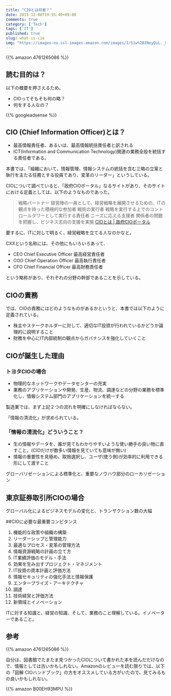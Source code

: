 ```yaml
---
title: "CIOとは何者？"
date: 2015-12-08T19:55:40+09:00
comments: true
category: ['Tech']
tags: ['IT']
published: true
slug: what-is-cio
img: "https://images-na.ssl-images-amazon.com/images/I/51w%2BZNeyQuL._SL160_.jpg"
---
```



{{% amazon 4761265086 %}}


## 読む目的は？

以下の概要を押さえるため。

- CIOってそもそも何の略？
- 何をする人なの？


{{% googleadsense %}}

## CIO (Chief Information Officer)とは？

- 最高情報責任者、あるいは、最高情報統括責任者と訳される
- ICT(Information and Communication Technology)関連の業務全般を統括する責任者である。

本書では、「組織において、情報管理、情報システムの統括を含む三略の立案と執行を主たる任務とする役員であり、変革のリーダー」というしている。

CIOについて調べていると、「政府CIOポータル」なるサイトがあり、そのサイトにおける定義としては、以下のようなものであった。

>戦略パートナー
経営陣の一員として、経営戦略を展開させるための、ITの観点を持った積極的な参加者
戦術の実行者
戦略を実行する上でのコントロールタワーとして実行する責任者
ニーズに応える支援者
関係者の問題を把握し、ビジネス志向の支援を実施
[CIOとは | 政府CIOポータル](https://cio.go.jp/what)

要するに、ITに対して明るく、経営戦略を立てる人なのかなと。


CXXという名称には、その他にもいろいろあって、

- CEO Chief Executive Officer 最高経営責任者
- COO Chief Operation Officer 最高執行責任者
- CFO Chief Financial Officer 最高財務責任者

という略称があり、それぞれの分野の幹部であることを示している。

## CIOの責務

では、CIOの責務にはどのようなものがあるかというと、本書では以下のように定義されている。

- 株主やステークホルダーに対して、適切なIT投資が行われているかどうか論理的に説明すること
- 財務を中心にIT内部統制の観点からガバナンスを強化していくこと



## CIOが誕生した理由

### トヨタCIOの場合

- 物理的なネットワークやデータセンターの充実
- 業務のアプリケーションや開発、生産、物流、調達などの分野の業務を標準化し、情報システム部門のアプリケーションを統一する

製造業では、まず上記２つの流れを明確にしなければならない。

「情報の清流化」が求められている。

### 「情報の清流化」どういうこと？
- 生の情報やデータを、誰が見てもわかりやすいような使い勝手の良い物に直すこと。(CIOだけが数多い情報を見ていても意味が無い)
- 情報の重要性を見極め、取捨選択し、ユーザ(使う側)が効率的に利用できる形にして渡すこと

グローバリゼーションによる標準化と、重要なノウハウ部分のローカリゼーション

## 東京証券取引所CIOの場合

グローバル化によるビジネスモデルの変化と、トランザクション数の大幅

##CIOに必要な最重要コンピタンス

1. 機能的な政策や組織の構築
2. リーダーシップと管理能力
3. 最適なプロセス・変革の管理方法
4. 情報資源戦略の計画の立て方
5. IT業績評価のモデル・手法
6. 効果を生み出すプロジェクト・マネジメント
7. IT投資の資本計画と評価方法
8. 情報セキュリティの強化手法と情報保護
9. エンタープライズ・アーキテクチャ
10. 調達
11. 技術経営と評価方法
12. 新領域とイノベーション

ITに対する知識と、経営の知識、そして、業務のこと理解している。イノベーターであること。

## 参考

{{% amazon 4761265086 %}}

自分は、図書館でたまたま見つかったCIOについて書かれた本を読んだだけなので、情報としては古いかもしれない。Amazonのレビューを読む限りでは、以下の「図解 CIOハンドブック」の方をオススメしている方がいたので、見てみるもの良いかもしれない。


{{% amazon B00EH93MPU %}}